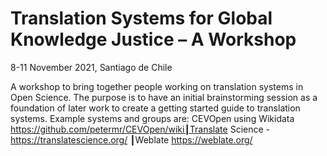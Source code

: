 # Translation Systems for Global Knowledge Justice – A Workshop

8-11 November 2021, Santiago de Chile

A workshop to bring together people working on translation systems in Open Science. The purpose is to have an initial brainstorming session as a foundation of later work to create a getting started guide to translation systems. Example systems and groups are: CEVOpen using Wikidata https://github.com/petermr/CEVOpen/wiki┃Translate Science - https://translatescience.org/ ┃Weblate https://weblate.org/ 
